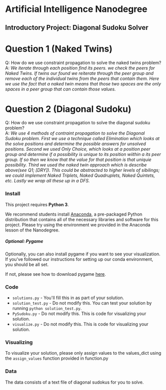 # Artificial Intelligence Nanodegree
## Introductory Project: Diagonal Sudoku Solver

# Question 1 (Naked Twins)
Q: How do we use constraint propagation to solve the naked twins problem?  
A: *We iterate through each position find its peers. we check the peers for Naked Twins. If twins our found we reiterate through the peer group and remove each of the individual twins from the  peers that contain them. Here we use the fact that a naked twin means that those two spaces are the only spaces in a peer group that can contain those values.*

# Question 2 (Diagonal Sudoku)
Q: How do we use constraint propagation to solve the diagonal sudoku problem?  
A: *We use 4 methods of contraint propagation to solve the Diagonal Sudoku problem. First we use a technique called Elimination which looks at the solve positions and determine the possible answers for unsolved positions. Second we used Only Choice, which looks at a position peer group and determine if a possibility is unique to its position wiithin a its peer group. If so then we know that the value for that position is that uniquie possibility. Third we used the naked twin approach which is describe above(see Q1; [DRY]). This could be abstracted to higher levels of sibilings; we could implement Naked Triplets, Naked Quadruplets, Naked Quintets, etc. Lastly we wrap all these up in a DFS.*

### Install

This project requires **Python 3**.

We recommend students install [Anaconda](https://www.continuum.io/downloads), a pre-packaged Python distribution that contains all of the necessary libraries and software for this project. 
Please try using the environment we provided in the Anaconda lesson of the Nanodegree.

##### Optional: Pygame

Optionally, you can also install pygame if you want to see your visualization. If you've followed our instructions for setting up our conda environment, you should be all set.

If not, please see how to download pygame [here](http://www.pygame.org/download.shtml).

### Code

* `solutions.py` - You'll fill this in as part of your solution.
* `solution_test.py` - Do not modify this. You can test your solution by running `python solution_test.py`.
* `PySudoku.py` - Do not modify this. This is code for visualizing your solution.
* `visualize.py` - Do not modify this. This is code for visualizing your solution.

### Visualizing

To visualize your solution, please only assign values to the values_dict using the ```assign_values``` function provided in function.py

### Data

The data consists of a text file of diagonal sudokus for you to solve.